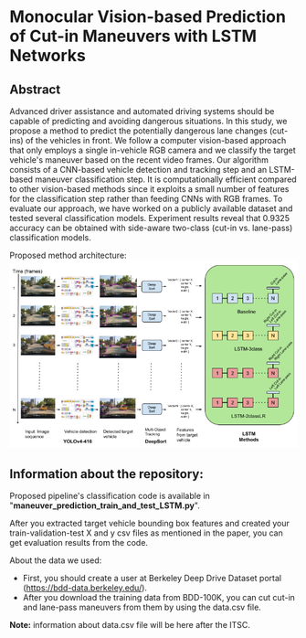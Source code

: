 # Monocular Vision-based Prediction of Cut-in Maneuvers with LSTM Networks

## Abstract
Advanced driver assistance and automated driving systems should be capable of predicting and avoiding
dangerous situations. 
In this study, we propose a method to predict the potentially dangerous lane changes (cut-ins) of the vehicles in front.
We follow a computer vision-based approach that only employs a single in-vehicle RGB camera and we classify the target vehicle's maneuver based on the recent video frames. 
Our algorithm consists of a CNN-based vehicle detection and tracking step and an LSTM-based maneuver classification step.
It is computationally efficient compared to other vision-based methods since it exploits a small number of features for the classification step rather than feeding CNNs with RGB frames.
To evaluate our approach, we have worked on a publicly available dataset and tested several classification models.
Experiment results reveal that 0.9325 accuracy can be obtained with side-aware two-class (cut-in vs. lane-pass) classification models.

Proposed method architecture:
![pipeline](https://github.com/ynalcakan/cut-in-maneuver-prediction/blob/main/figures/pipeline_v5.png?raw=true)

## Information about the repository:

Proposed pipeline's classification code is available in "**maneuver_prediction_train_and_test_LSTM.py**".

After you extracted target vehicle bounding box features and created your train-validation-test X and y csv files as mentioned in the paper, you can get evaluation results from the code.

About the data we used:<br/>

 - First, you should create a user at Berkeley Deep Drive Dataset portal (https://bdd-data.berkeley.edu/).
 - After you download the training data from BDD-100K, you can cut cut-in and lane-pass maneuvers from them by using the data.csv file.

**Note:** information about data.csv file will be here after the ITSC.
